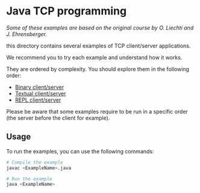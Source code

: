# Java TCP programming

_Some of these examples are based on the original course by O. Liechti and J.
Ehrensberger._

this directory contains several examples of TCP client/server applications.

We recommend you to try each example and understand how it works.

They are ordered by complexity. You should explore them in the following order:

- [Binary client/server](./01-binary-client-server)
- [Textual client/server](./02-textual-client-server)
- [REPL client/server](./03-repl-client-server)

Please be aware that some examples require to be run in a specific order (the
server before the client for example).

## Usage

To run the examples, you can use the following commands:

```sh
# Compile the example
javac <ExampleName>.java

# Run the example
java <ExampleName>
```
